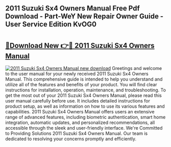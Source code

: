 ## 2011 Suzuki Sx4 Owners Manual Free Pdf Download - Part-WeY New Repair Owner Guide - User Service Edition KvOG0

# <h2><a href="http://bc99107.oget.top/?id=2011+Suzuki+Sx4+Owners+Manual">🔗Download New 👉🔴 2011 Suzuki Sx4 Owners Manual</a></h2>

[![2011 Suzuki Sx4 Owners Manual new download](https://i.imgur.com/5g1atiW.png)](http://bc99107.oget.top/?id=2011+Suzuki+Sx4+Owners+Manual)
Greetings and welcome to the user manual for your newly received 2011 Suzuki Sx4 Owners Manual. This comprehensive guide is intended to help you understand and utilize all of the features and benefits of your product. You will find clear instructions for installation, operation, maintenance, and troubleshooting. To get the most out of your 2011 Suzuki Sx4 Owners Manual, please read this user manual carefully before use. It includes detailed instructions for product setup, as well as information on how to use its various features and capabilities. 2011 Suzuki Sx4 Owners Manual offers users an extensive range of advanced features, including biometric authentication, smart home integration, automatic updates, and personalized recommendations, all accessible through the sleek and user-friendly interface. We're Committed to Providing Solutions 2011 Suzuki Sx4 Owners Manual. Our team is dedicated to resolving your concerns promptly and efficiently.
